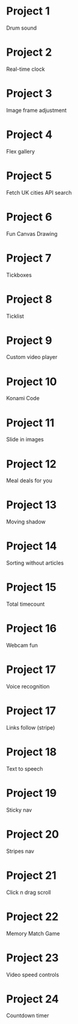 # Project 1
Drum sound

# Project 2
Real-time clock

# Project 3 
Image frame adjustment

# Project 4
Flex gallery

# Project 5
Fetch UK cities API search

# Project 6
Fun Canvas Drawing

# Project 7
Tickboxes

# Project 8
Ticklist

# Project 9
Custom video player

# Project 10
Konami Code

# Project 11
Slide in images

# Project 12
Meal deals for you

# Project 13
Moving shadow

# Project 14
Sorting without articles

# Project 15
Total timecount

# Project 16
Webcam fun

# Project 17
Voice recognition

# Project 17
Links follow (stripe)

# Project 18
Text to speech

# Project 19
Sticky nav

# Project 20
Stripes nav

# Project 21
Click n drag scroll

# Project 22
Memory Match Game

# Project 23 
Video speed controls

# Project 24
Countdown timer